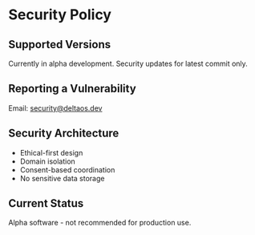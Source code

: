 # Security Policy

## Supported Versions
Currently in alpha development. Security updates for latest commit only.

## Reporting a Vulnerability
Email: security@deltaos.dev

## Security Architecture
- Ethical-first design
- Domain isolation  
- Consent-based coordination
- No sensitive data storage

## Current Status
Alpha software - not recommended for production use.
